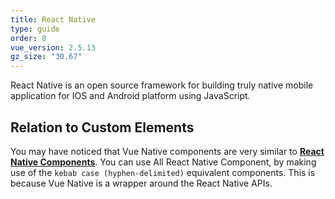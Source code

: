 ```yaml
---
title: React Native
type: guide
order: 8
vue_version: 2.5.13
gz_size: "30.67"
---
```


React Native is an open source framework for building truly native mobile application for IOS and Android platform using JavaScript.

## Relation to Custom Elements

You may have noticed that Vue Native components are very similar to [**React Native Components**](https://facebook.github.io/react-native/docs/getting-started.html). You can use All React Native Component, by making use of the `kebab case (hyphen-delimited)` equivalent components. This is because Vue Native is a wrapper around the React Native APIs.